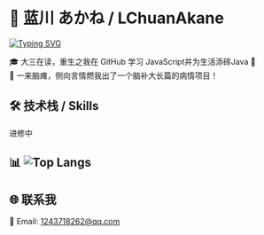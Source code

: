 # 🌸 蓝川 あかね / LChuanAkane
[![Typing SVG](https://readme-typing-svg.herokuapp.com?font=Fira+Code&pause=1000&color=F76E6E&center=true&vCenter=true&width=435&lines=你好！我是LChuanAkane;欢迎来到我的GitHub主页!✨)](https://git.io/typing-svg)

🎓 大三在读，重生之我在 GitHub 学习 JavaScript并为生活添砖Java 🍓  
🧠 一来脑瘫，侧向言情燃我出了一个脑补大长篇的病情项目！

## 🛠 技术栈 / Skills
进修中
## 📊 ![Top Langs](https://github-readme-stats.vercel.app/api/top-langs/?username=LchuanAkane&layout=compact&theme=tokyonight)

## 🌐 联系我
📧 Email: 1243718262@qq.com
